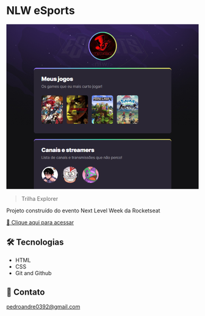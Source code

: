 # NLW eSports 

![Preview](./.github/Preview.png)


>Trilha Explorer

Projeto construído do evento Next Level Week da Rocketseat

[📎 Clique aqui para acessar](https://pedro-andrejecruz.github.io/Agregador-de-links/)


## 🛠 Tecnologias 

- HTML
- CSS
- Git and Github

## 📧 Contato

pedroandre0392@gmail.com